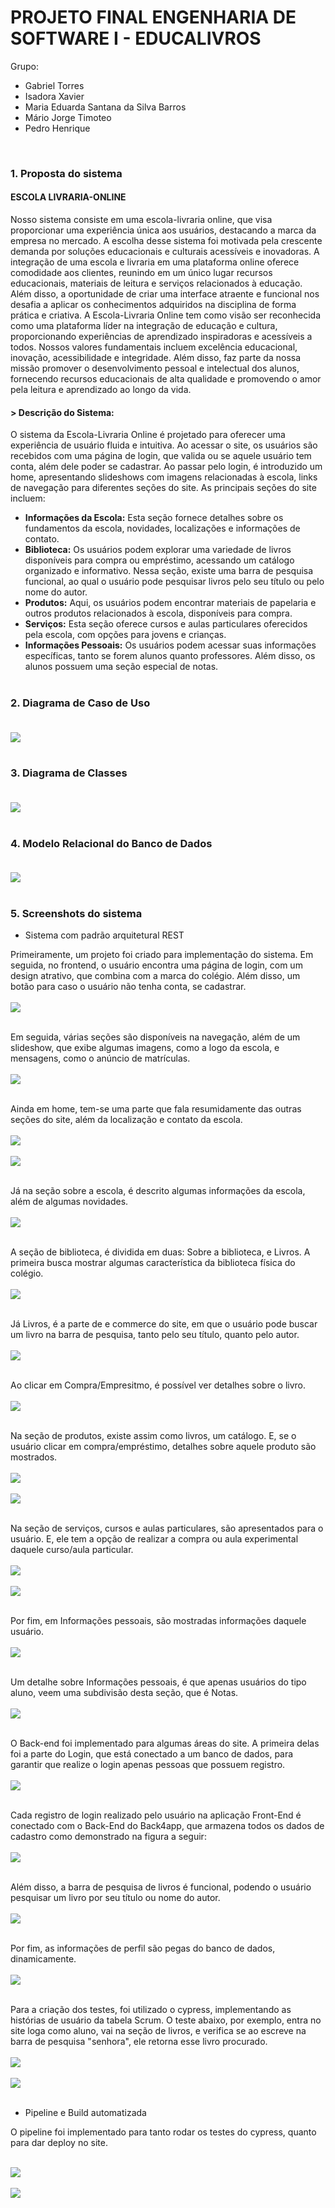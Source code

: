 # PROJETO FINAL ENGENHARIA DE SOFTWARE I - EDUCALIVROS

Grupo: 
- Gabriel Torres
- Isadora Xavier
- Maria Eduarda Santana da Silva Barros
- Mário Jorge Timoteo
- Pedro Henrique

<br/>

### 1. Proposta do sistema

#### ESCOLA LIVRARIA-ONLINE

Nosso sistema consiste em uma escola-livraria online, que visa proporcionar uma experiência única aos usuários, destacando a marca da empresa no mercado. A escolha desse sistema foi motivada pela crescente demanda por soluções educacionais e culturais acessíveis e inovadoras. A integração de uma escola e livraria em uma plataforma online oferece comodidade aos clientes, reunindo em um único lugar recursos educacionais, materiais de leitura e serviços relacionados à educação. Além disso, a oportunidade de criar uma interface atraente e funcional nos desafia a aplicar os conhecimentos adquiridos na disciplina de forma prática e criativa.
	A Escola-Livraria Online tem como visão ser reconhecida como uma plataforma líder na integração de educação e cultura, proporcionando experiências de aprendizado inspiradoras e acessíveis a todos. Nossos valores fundamentais incluem excelência educacional, inovação, acessibilidade e integridade. Além disso, faz parte da nossa missão promover o desenvolvimento pessoal e intelectual dos alunos, fornecendo recursos educacionais de alta qualidade e promovendo o amor pela leitura e aprendizado ao longo da vida.

#### > Descrição do Sistema:
O sistema da Escola-Livraria Online é projetado para oferecer uma experiência de usuário fluida e intuitiva. Ao acessar o site, os usuários são recebidos com uma página de login, que valida ou se aquele usuário tem conta, além dele poder se cadastrar. Ao passar pelo login, é introduzido um home, apresentando slideshows com imagens relacionadas à escola, links de navegação para diferentes seções do site.
As principais seções do site incluem:<br/>

- **Informações da Escola:** Esta seção fornece detalhes sobre os fundamentos da escola, novidades, localizações e informações de contato.<br/>
- **Biblioteca:** Os usuários podem explorar uma variedade de livros disponíveis para compra ou empréstimo, acessando um catálogo organizado e informativo. Nessa seção, existe uma barra de pesquisa funcional, ao qual o usuário pode pesquisar livros pelo seu título ou pelo nome do autor.
- **Produtos:** Aqui, os usuários podem encontrar materiais de papelaria e outros produtos relacionados à escola, disponíveis para compra.
- **Serviços:** Esta seção oferece cursos e aulas particulares oferecidos pela escola, com opções para jovens e crianças.
- **Informações Pessoais:** Os usuários podem acessar suas informações específicas, tanto se forem alunos quanto professores. Além disso, os alunos possuem uma seção especial de notas.<br/><br/>

### 2. Diagrama de Caso de Uso<br/><br/>
<img src="/arquivosReadme/casos_de_uso.jpg"/><br/><br/>

### 3. Diagrama de Classes<br/><br/>
<img src="/arquivosReadme/diagrama_classes.jpg"/><br/><br/>

### 4. Modelo Relacional do Banco de Dados<br/><br/>
<img src="/arquivosReadme/imagem_logico.png"/><br/><br/>

### 5. Screenshots do sistema

- Sistema com padrão arquitetural REST

Primeiramente, um projeto foi criado para implementação do sistema. Em seguida, no frontend, o usuário encontra uma página de login, com um design atrativo, que combina com a marca do colégio. Além disso, um botão para caso o usuário não tenha conta, se cadastrar.<br/><br/>
<img src="/arquivosReadme/frontend_login.png"/><br/><br/>

Em seguida, várias seções são disponíveis na navegação, além de um slideshow, que exibe algumas imagens, como a logo da escola, e mensagens, como o anúncio de matrículas.<br/><br/>
<img src="/arquivosReadme/home.png"/><br/><br/>

Ainda em home, tem-se uma parte que fala resumidamente das outras seções do site, além da localização e contato da escola.<br/><br/>
<img src="/arquivosReadme/secoes.png"/><br/><br/>
<img src="/arquivosReadme/footer.png"/><br/><br/>

Já na seção sobre a escola, é descrito algumas informações da escola, além de algumas novidades.<br/><br/>
<img src="/arquivosReadme/sobre.png"/><br/><br/>

A seção de biblioteca, é dividida em duas: Sobre a biblioteca, e Livros. A primeira busca mostrar algumas característica da biblioteca física do colégio.<br/><br/>
<img src="/arquivosReadme/biblioteca.png"/><br/><br/>

Já Livros, é a parte de e commerce do site, em que o usuário pode buscar um livro na barra de pesquisa, tanto pelo seu título, quanto pelo autor.<br/><br/>
<img src="/arquivosReadme/busca.png"/><br/><br/>

Ao clicar em Compra/Empresitmo, é possível ver detalhes sobre o livro.<br/><br/>
<img src="/arquivosReadme/modal_livro.png"/><br/><br/>

Na seção de produtos, existe assim como livros, um catálogo. E, se o usuário clicar em compra/empréstimo, detalhes sobre aquele produto são mostrados.<br/><br/>
<img src="/arquivosReadme/produtos.png"/><br/><br/>
<img src="/arquivosReadme/modal_produtos.png"/><br/><br/>

Na seção de serviços, cursos e aulas particulares, são apresentados para o usuário. E, ele tem a opção de realizar a compra ou aula experimental daquele curso/aula particular.<br/><br/>
<img src="/arquivosReadme/servicos.png"/><br/><br/>
<img src="/arquivosReadme/modal_servicos.png"/><br/><br/>

Por fim, em Informações pessoais, são mostradas informações daquele usuário.<br/><br/>
<img src="/arquivosReadme/perfil_professor.png"/><br/><br/>

Um detalhe sobre Informações pessoais, é que apenas usuários do tipo aluno, veem uma subdivisão desta seção, que é Notas.<br/><br/>
<img src="/arquivosReadme/perfil_aluno.png"/><br/><br/>

O Back-end foi implementado para algumas áreas do site. A primeira delas foi a parte do Login, que está conectado a um banco de dados, para garantir que realize o login apenas pessoas que possuem registro.<br/><br/>
<img src="/arquivosReadme/alert_usuario.png"/><br/><br/>

Cada registro de login realizado pelo usuário na aplicação Front-End é conectado com o Back-End do Back4app, que armazena todos os dados de cadastro como demonstrado na figura a seguir:<br/><br/>
<img src="/arquivosReadme/backend_login.png"/><br/><br/>

Além disso, a barra de pesquisa de livros é funcional, podendo o usuário pesquisar um livro por seu título ou nome do autor.<br/><br/>
<img src="/arquivosReadme/frontend_busca.png"/><br/><br/>

Por fim, as informações de perfil são pegas do banco de dados, dinamicamente.<br/><br/>
<img src="/arquivosReadme/info_perfil.png"/><br/><br/>

Para a criação dos testes, foi utilizado o cypress, implementando as histórias de usuário da tabela Scrum. O teste abaixo, por exemplo, entra no site loga como aluno, vai na seção de livros, e verifica se ao escreve na barra de pesquisa "senhora", ele retorna esse livro procurado. <br/><br/>
<img src="/arquivosReadme/teste.png"/><br/><br/>
<img src="/arquivosReadme/teste_automatizado_senhora.png"/><br/><br/>

- Pipeline e Build automatizada

O pipeline foi implementado para tanto rodar os testes do cypress, quanto para dar deploy no site.<br/><br/>

<img src="/arquivosReadme/codigo_pipeline.png"/><br/><br/>
<img src="/arquivosReadme/pipeline.png"/><br/><br/>
